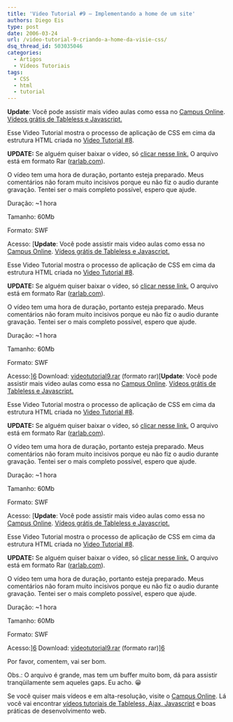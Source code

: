 ```yaml
---
title: 'Video Tutorial #9 – Implementando a home de um site'
authors: Diego Eis
type: post
date: 2006-03-24
url: /video-tutorial-9-criando-a-home-da-visie-css/
dsq_thread_id: 503035046
categories:
  - Artigos
  - Vídeos Tutoriais
tags:
  - CSS
  - html
  - tutorial
---
```

**Update**: Você pode assistir mais video aulas como essa no [Campus Online][1]. [Vídeos grátis de Tableless e Javascript.][2]

Esse Video Tutorial mostra o processo de aplicação de CSS em cima da estrutura HTML criada no [Video Tutorial #8][3].

**UPDATE:** Se alguém quiser baixar o vídeo, só [clicar nesse link.][4] O arquivo está em formato Rar ([rarlab.com][5]).

O vídeo tem uma hora de duração, portanto esteja preparado. Meus comentários não foram muito incisivos porque eu não fiz o audio durante gravação. Tentei ser o mais completo possível, espero que ajude.

Duração: ~1 hora
  
Tamanho: 60Mb
  
Formato: SWF
  
Acesso: [**Update**: Você pode assistir mais video aulas como essa no [Campus Online][1]. [Vídeos grátis de Tableless e Javascript.][2]

Esse Video Tutorial mostra o processo de aplicação de CSS em cima da estrutura HTML criada no [Video Tutorial #8][3].

**UPDATE:** Se alguém quiser baixar o vídeo, só [clicar nesse link.][4] O arquivo está em formato Rar ([rarlab.com][5]).

O vídeo tem uma hora de duração, portanto esteja preparado. Meus comentários não foram muito incisivos porque eu não fiz o audio durante gravação. Tentei ser o mais completo possível, espero que ajude.

Duração: ~1 hora
  
Tamanho: 60Mb
  
Formato: SWF
  
Acesso:][6] Download: [][6][videotutorial9.rar][4] (formato rar)[**Update**: Você pode assistir mais video aulas como essa no [Campus Online][1]. [Vídeos grátis de Tableless e Javascript.][2]

Esse Video Tutorial mostra o processo de aplicação de CSS em cima da estrutura HTML criada no [Video Tutorial #8][3].

**UPDATE:** Se alguém quiser baixar o vídeo, só [clicar nesse link.][4] O arquivo está em formato Rar ([rarlab.com][5]).

O vídeo tem uma hora de duração, portanto esteja preparado. Meus comentários não foram muito incisivos porque eu não fiz o audio durante gravação. Tentei ser o mais completo possível, espero que ajude.

Duração: ~1 hora
  
Tamanho: 60Mb
  
Formato: SWF
  
Acesso: [**Update**: Você pode assistir mais video aulas como essa no [Campus Online][1]. [Vídeos grátis de Tableless e Javascript.][2]

Esse Video Tutorial mostra o processo de aplicação de CSS em cima da estrutura HTML criada no [Video Tutorial #8][3].

**UPDATE:** Se alguém quiser baixar o vídeo, só [clicar nesse link.][4] O arquivo está em formato Rar ([rarlab.com][5]).

O vídeo tem uma hora de duração, portanto esteja preparado. Meus comentários não foram muito incisivos porque eu não fiz o audio durante gravação. Tentei ser o mais completo possível, espero que ajude.

Duração: ~1 hora
  
Tamanho: 60Mb
  
Formato: SWF
  
Acesso:][6] Download: [][6][videotutorial9.rar][4] (formato rar)][6] 

Por favor, comentem, vai ser bom.
  
Obs.: O arquivo é grande, mas tem um buffer muito bom, dá para assistir tranqüilamente sem aqueles gaps. Eu acho. 😀

Se você quiser mais vídeos e em alta-resolução, visite o [Campus Online][7]. Lá você vai encontrar [vídeos tutoriais de Tableless, Ajax, Javascript][8] e boas práticas de desenvolvimento web.

 [1]: http://visie.com.br/campus "Vídeos aulas de Tableless da Visie"
 [2]: http://visie.com.br/campus
 [3]: http://tableless.com.br/video-tutorial-8-criando-a-home-da-visie-estrutura-xhtml
 [4]: http://tableless.com.br/videotutorial/videotutorial9/videotutorial9.rar
 [5]: http://www.rarlab.com/
 [6]: http://tableless.com.br/videotutorial/videotutorial9/
 [7]: http://campus.visie.com.br/ "Vídeo aulas sobre Tableless e Ajax."
 [8]: http://campus.visie.com.br/ "Vídeos sobre Tableless e Ajax"